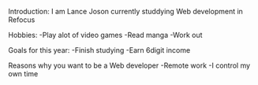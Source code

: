 Introduction:
I am Lance Joson currently studdying Web development in Refocus

Hobbies:
    -Play alot of video games
    -Read manga
    -Work out

Goals for this year:
    -Finish studying
    -Earn 6digit income

Reasons why you want to be a Web developer
    -Remote work
    -I control my own time

